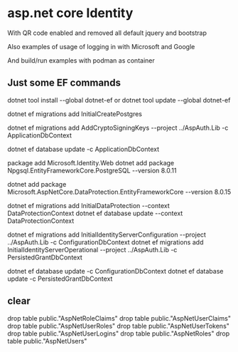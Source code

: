 # asp.net core Identity

With QR code enabled and removed all default jquery and bootstrap

Also examples of usage of logging in with Microsoft and Google


And build/run examples with podman as container

## Just some EF commands

dotnet tool install --global dotnet-ef
or
dotnet tool update --global dotnet-ef

dotnet ef migrations add InitialCreatePostgres

dotnet ef migrations add AddCryptoSigningKeys --project ../AspAuth.Lib -c ApplicationDbContext

dotnet ef database update -c ApplicationDbContext

package add Microsoft.Identity.Web
dotnet add package Npgsql.EntityFrameworkCore.PostgreSQL --version 8.0.11

dotnet add package Microsoft.AspNetCore.DataProtection.EntityFrameworkCore --version 8.0.15

dotnet ef migrations add InitialDataProtection --context DataProtectionContext
dotnet ef database update --context DataProtectionContext


dotnet ef migrations add InitialIdentityServerConfiguration --project ../AspAuth.Lib -c ConfigurationDbContext
dotnet ef migrations add InitialIdentityServerOperational --project ../AspAuth.Lib -c PersistedGrantDbContext

dotnet ef database update -c ConfigurationDbContext
dotnet ef database update -c PersistedGrantDbContext
## clear

drop table public."AspNetRoleClaims"
drop table public."AspNetUserClaims"
drop table public."AspNetUserRoles"
drop table public."AspNetUserTokens"
drop table public."AspNetUserLogins"
drop table public."AspNetRoles"
drop table public."AspNetUsers"